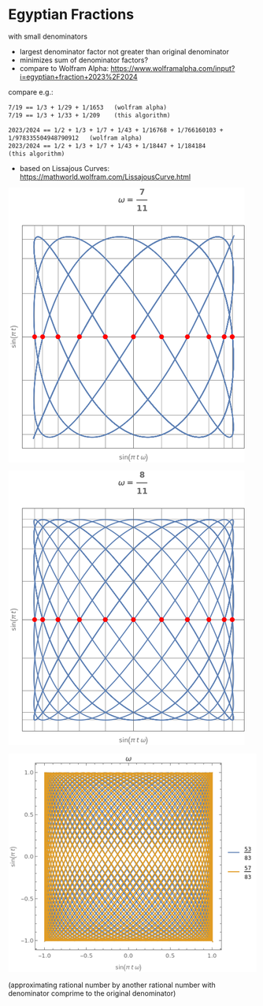 # Egyptian Fractions

with small denominators

* largest denominator factor not greater than original denominator
* minimizes sum of denominator factors?
* compare to Wolfram Alpha: https://www.wolframalpha.com/input?i=egyptian+fraction+2023%2F2024

compare e.g.:

```
7/19 == 1/3 + 1/29 + 1/1653   (wolfram alpha)
7/19 == 1/3 + 1/33 + 1/209    (this algorithm)
```

```
2023/2024 == 1/2 + 1/3 + 1/7 + 1/43 + 1/16768 + 1/766160103 + 1/978335504948790912   (wolfram alpha)
2023/2024 == 1/2 + 1/3 + 1/7 + 1/43 + 1/18447 + 1/184184                             (this algorithm)
```

* based on Lissajous Curves: https://mathworld.wolfram.com/LissajousCurve.html

![lissajous1](doc/7_11.png)

![lissajous2](doc/8_11.png)

![lissajous2](doc/53_57_83.png)

(approximating rational number by another rational number with denominator comprime to the original denominator)
